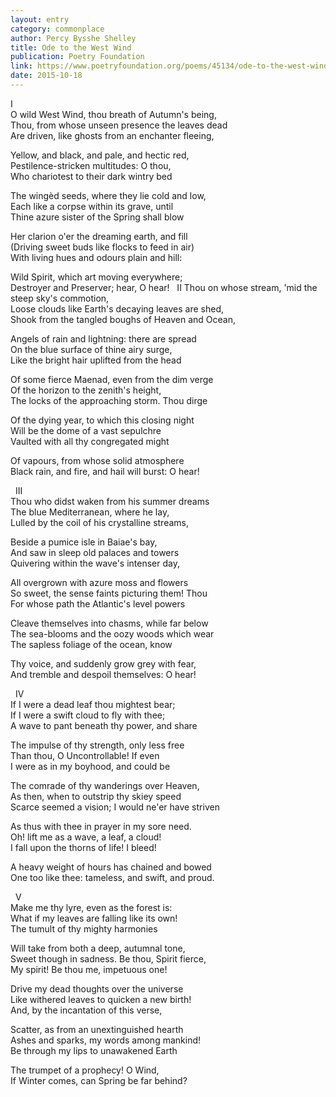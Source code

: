 ```yaml
---
layout: entry
category: commonplace
author: Percy Bysshe Shelley
title: Ode to the West Wind
publication: Poetry Foundation
link: https://www.poetryfoundation.org/poems/45134/ode-to-the-west-wind
date: 2015-10-18
---
```


I
<br>O wild West Wind, thou breath of Autumn's being,
<br>Thou, from whose unseen presence the leaves dead
<br>Are driven, like ghosts from an enchanter fleeing,

Yellow, and black, and pale, and hectic red,
<br>Pestilence-stricken multitudes: O thou,
<br>Who chariotest to their dark wintry bed

The wingèd seeds, where they lie cold and low,
<br>Each like a corpse within its grave, until
<br>Thine azure sister of the Spring shall blow

Her clarion o'er the dreaming earth, and fill
<br>(Driving sweet buds like flocks to feed in air)
<br>With living hues and odours plain and hill:

Wild Spirit, which art moving everywhere;
<br>Destroyer and Preserver; hear, O hear! 
 
II
Thou on whose stream, 'mid the steep sky's commotion,
<br>Loose clouds like Earth's decaying leaves are shed,
<br>Shook from the tangled boughs of Heaven and Ocean,

Angels of rain and lightning: there are spread
<br>On the blue surface of thine airy surge,
<br>Like the bright hair uplifted from the head

Of some fierce Maenad, even from the dim verge
<br>Of the horizon to the zenith's height,
<br>The locks of the approaching storm. Thou dirge

Of the dying year, to which this closing night
<br>Will be the dome of a vast sepulchre
<br>Vaulted with all thy congregated might

Of vapours, from whose solid atmosphere
<br>Black rain, and fire, and hail will burst: O hear!
 
 
III
<br>Thou who didst waken from his summer dreams
<br>The blue Mediterranean, where he lay,
<br>Lulled by the coil of his crystalline streams,

Beside a pumice isle in Baiae's bay,
<br>And saw in sleep old palaces and towers
<br>Quivering within the wave's intenser day,

All overgrown with azure moss and flowers
<br>So sweet, the sense faints picturing them! Thou
<br>For whose path the Atlantic's level powers

Cleave themselves into chasms, while far below
<br>The sea-blooms and the oozy woods which wear
<br>The sapless foliage of the ocean, know

Thy voice, and suddenly grow grey with fear,
<br>And tremble and despoil themselves: O hear!
 
 
IV
<br>If I were a dead leaf thou mightest bear;
<br>If I were a swift cloud to fly with thee;
<br>A wave to pant beneath thy power, and share

The impulse of thy strength, only less free
<br>Than thou, O Uncontrollable! If even
<br>I were as in my boyhood, and could be

The comrade of thy wanderings over Heaven,
<br>As then, when to outstrip thy skiey speed
<br>Scarce seemed a vision; I would ne'er have striven

As thus with thee in prayer in my sore need.
<br>Oh! lift me as a wave, a leaf, a cloud!
<br>I fall upon the thorns of life! I bleed!

A heavy weight of hours has chained and bowed
<br>One too like thee: tameless, and swift, and proud.
 
 
V
<br>Make me thy lyre, even as the forest is:
<br>What if my leaves are falling like its own!
<br>The tumult of thy mighty harmonies

Will take from both a deep, autumnal tone,
<br>Sweet though in sadness. Be thou, Spirit fierce,
<br>My spirit! Be thou me, impetuous one!

Drive my dead thoughts over the universe
<br>Like withered leaves to quicken a new birth!
<br>And, by the incantation of this verse,

Scatter, as from an unextinguished hearth
<br>Ashes and sparks, my words among mankind!
<br>Be through my lips to unawakened Earth

The trumpet of a prophecy! O Wind,
<br>If Winter comes, can Spring be far behind? 
